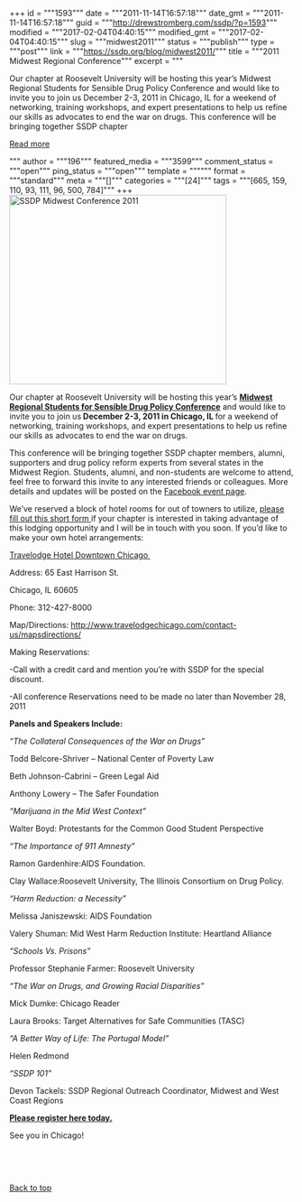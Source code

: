 +++
id = """1593"""
date = """2011-11-14T16:57:18"""
date_gmt = """2011-11-14T16:57:18"""
guid = """http://drewstromberg.com/ssdp/?p=1593"""
modified = """2017-02-04T04:40:15"""
modified_gmt = """2017-02-04T04:40:15"""
slug = """midwest2011"""
status = """publish"""
type = """post"""
link = """https://ssdp.org/blog/midwest2011/"""
title = """2011 Midwest Regional Conference"""
excerpt = """<p>Our chapter at Roosevelt University will be hosting this year&#8217;s Midwest Regional Students for Sensible Drug Policy Conference and would like to invite you to join us December 2-3, 2011 in Chicago, IL for a weekend of networking, training workshops, and expert presentations to help us refine our skills as advocates to end the war on drugs. This conference will be bringing together SSDP chapter</p>
<div class="h10"></div>
<p><a class="more-link2 flat" href="https://ssdp.org/blog/midwest2011/">Read more</a></p>
"""
author = """196"""
featured_media = """3599"""
comment_status = """open"""
ping_status = """open"""
template = """"""
format = """standard"""
meta = """[]"""
categories = """[24]"""
tags = """[665, 159, 110, 93, 111, 96, 500, 784]"""
+++
<img class="alignright" title="SSDP Midwest Conference 2011" src="http://ssdp.org/assets/images/blog/2011/November/MWRC_promo.png" alt="SSDP Midwest Conference 2011" width="385" height="336" />



Our chapter at Roosevelt University will be hosting this year&#8217;s <a href="http://ssdp.org/events/2011-midwest-regional-conference"><strong>Midwest Regional Students for Sensible Drug Policy Conference</strong></a> and would like to invite you to join us<strong> December 2-3, 2011 in Chicago, IL </strong>for a weekend of networking, training workshops, and expert presentations to help us refine our skills as advocates to end the war on drugs.



This conference will be bringing together SSDP chapter members, alumni, supporters and drug policy reform experts from several states in the Midwest Region. Students, alumni, and non-students are welcome to attend, feel free to forward this invite to any interested friends or colleagues. More details and updates will be posted on the <a href="https://www.facebook.com/event.php?eid=202584579799037" target="_blank">Facebook event page</a>.



We&#8217;ve reserved a block of hotel rooms for out of towners to utilize, <a href="https://docs.google.com/a/ssdp.org/spreadsheet/viewform?hl=en_US&amp;formkey=dGxSWEtvRDc1cjBXNThMZk4zVURvZ0E6MQ#gid=0">please fill out this short form </a>if your chapter is interested in taking advantage of this lodging opportunity and I will be in touch with you soon. If you&#8217;d like to make your own hotel arrangements:



<a href="http://www.travelodgechicago.com/">Travelodge Hotel Downtown Chicago </a>

Address: 65 East Harrison St.

Chicago, IL 60605

Phone: 312-427-8000

Map/Directions: http://www.travelodgechicago.com/contact-us/mapsdirections/



Making Reservations:

-Call with a credit card and mention you’re with SSDP for the special discount.

-All conference Reservations need to be made no later than November 28, 2011



<strong>Panels and Speakers Include:</strong>

<em>&#8220;The Collateral Consequences of the War on Drugs&#8221;</em>

Todd Belcore-Shriver &#8211; National Center of Poverty Law

Beth Johnson-Cabrini &#8211; Green Legal Aid

Anthony Lowery &#8211; The Safer Foundation



<em>&#8220;Marijuana in the Mid West Context&#8221;</em>

Walter Boyd: Protestants for the Common Good Student Perspective



<em>&#8220;The Importance of 911 Amnesty&#8221;</em>

Ramon Gardenhire:AIDS Foundation.

Clay Wallace:Roosevelt University, The Illinois Consortium on Drug Policy.



<em>&#8220;Harm Reduction: a Necessity&#8221; </em>

Melissa Janiszewski: AIDS Foundation

Valery Shuman: Mid West Harm Reduction Institute: Heartland Alliance



<em>&#8220;Schools Vs. Prisons&#8221;</em>

Professor Stephanie Farmer: Roosevelt University



<em>&#8220;The War on Drugs, and Growing Racial Disparities&#8221;</em>

Mick Dumke: Chicago Reader

Laura Brooks: Target Alternatives for Safe Communities (TASC)



<em>&#8220;A Better Way of Life: The Portugal Model&#8221;</em>

Helen Redmond



<em>&#8220;SSDP 101&#8221;</em>

Devon Tackels: SSDP Regional Outreach Coordinator, Midwest and West Coast Regions



<a href="http://ssdp.org/events/2011-midwest-regional-conference"><strong>Please register here today.</strong></a>



See you in Chicago!



&nbsp;



&nbsp;



<a title="Back to Top" href="http://ssdp.org/news/blog/midwest2011#top">Back to top</a>
